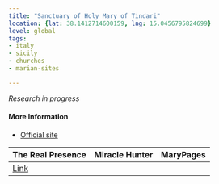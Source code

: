 ```yaml
---
title: "Sanctuary of Holy Mary of Tindari"
location: {lat: 38.1412714600159, lng: 15.0456795824699}
level: global
tags:
- italy
- sicily
- churches
- marian-sites

---
```



_Research in progress_

#### More Information

* [Official site](https://santuariotindari.it/)


| The Real Presence | Miracle Hunter | MaryPages |
| --- | --- | --- |
| [Link](http://www.therealpresence.org/eucharst/misc/BVM/90_TINDARI_60x96.pdf) |  |  |





